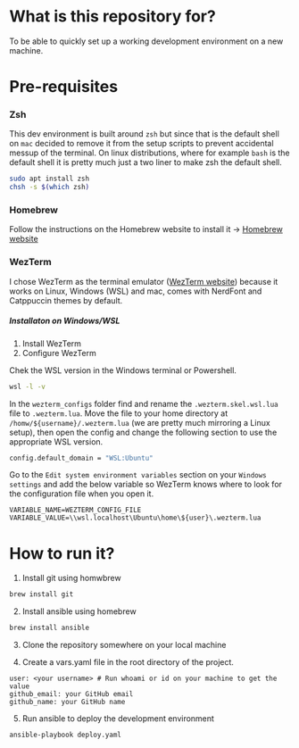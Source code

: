 # What is this repository for?

To be able to quickly set up a working development environment on a new machine.

# Pre-requisites

### Zsh

This dev environment is built around `zsh` but since that is the default shell on `mac` decided to remove it from the setup scripts to prevent accidental messup of the terminal. On linux distributions, where for example `bash` is the default shell it is pretty much just a two liner to make zsh the default shell.

```sh
sudo apt install zsh
chsh -s $(which zsh)
```

### Homebrew

Follow the instructions on the Homebrew website to install it -> [Homebrew website](https://brew.sh/)

### WezTerm

I chose WezTerm as the terminal emulator ([WezTerm website](https://wezfurlong.org/wezterm/index.html)) because it works on Linux, Windows (WSL) and mac, comes with NerdFont and Catppuccin themes by default.

##### Installaton on Windows/WSL

1. Install WezTerm
2. Configure WezTerm

Chek the WSL version in the Windows terminal or Powershell.

```sh
wsl -l -v
```

In the `wezterm_configs` folder find and rename the `.wezterm.skel.wsl.lua` file to `.wezterm.lua`. Move the file to your home directory at `/homw/${username}/.wezterm.lua` (we are pretty much mirroring a Linux setup), then open the config and change the following section to use the appropriate WSL version.

```sh
config.default_domain = "WSL:Ubuntu"
```

Go to the `Edit system environment variables` section on your `Windows settings` and add the below variable so WezTerm knows where to look for the configuration file when you open it.

```
VARIABLE_NAME=WEZTERM_CONFIG_FILE
VARIABLE_VALUE=\\wsl.localhost\Ubuntu\home\${user}\.wezterm.lua
```

# How to run it?

1. Install git using homwbrew

```sh
brew install git
```

2. Install ansible using homebrew

```sh
brew install ansible
```

3. Clone the repository somewhere on your local machine

4. Create a vars.yaml file in the root directory of the project.

```
user: <your username> # Run whoami or id on your machine to get the value 
github_email: your GitHub email
github_name: your GitHub name
```

5. Run ansible to deploy the development environment

```sh
ansible-playbook deploy.yaml
```
